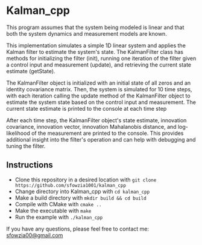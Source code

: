 # Kalman_cpp

This program assumes that the system being modeled is linear and that both the system dynamics and measurement models are known.

This implementation simulates a simple 1D linear system and applies the Kalman filter to estimate the system's state. The KalmanFilter class has methods for initializing the filter (init), running one iteration of the filter given a control input and measurement (update), and retrieving the current state estimate (getState).

The KalmanFilter object is initialized with an initial state of all zeros and an identity covariance matrix. Then, the system is simulated for 10 time steps, with each iteration calling the update method of the KalmanFilter object to estimate the system state based on the control input and measurement. The current state estimate is printed to the console at each time step

After each time step, the KalmanFilter object's state estimate, innovation covariance, innovation vector, innovation Mahalanobis distance, and log-likelihood of the measurement are printed to the console. This provides additional insight into the filter's operation and can help with debugging and tuning the filter.

## Instructions

- Clone this repository in a desired location with `git clone https://github.com/sfowzia1001/kalman_cpp`
- Change directory into Kalman_cpp with `cd kalman_cpp`
- Make a build directory with `mkdir build && cd build`
- Compile with CMake with `cmake ..`
- Make the executable with `make`
- Run the example with `./kalman_cpp`

If you have any questions, please feel free to contact me:
sfowzia00@gmail.com
